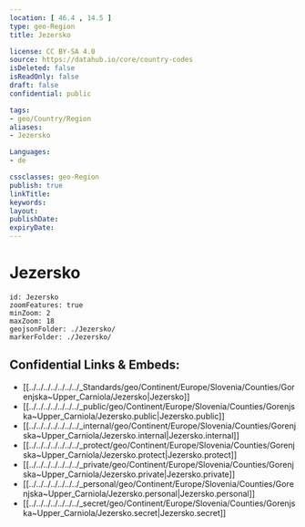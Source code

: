 ```yaml
---
location: [ 46.4 , 14.5 ] 
type: geo-Region
title: Jezersko

license: CC BY-SA 4.0
source: https://datahub.io/core/country-codes
isDeleted: false
isReadOnly: false
draft: false
confidential: public

tags:
- geo/Country/Region
aliases:
- Jezersko

Languages:
- de

cssclasses: geo-Region
publish: true
linkTitle: 
keywords: 
layout: 
publishDate: 
expiryDate: 
---
```


# Jezersko

```leaflet
id: Jezersko
zoomFeatures: true 
minZoom: 2 
maxZoom: 18
geojsonFolder: ./Jezersko/
markerFolder: ./Jezersko/
```


## Confidential Links & Embeds: 
- [[../../../../../../../_Standards/geo/Continent/Europe/Slovenia/Counties/Gorenjska~Upper_Carniola/Jezersko|Jezersko]] 
- [[../../../../../../../_public/geo/Continent/Europe/Slovenia/Counties/Gorenjska~Upper_Carniola/Jezersko.public|Jezersko.public]] 
- [[../../../../../../../_internal/geo/Continent/Europe/Slovenia/Counties/Gorenjska~Upper_Carniola/Jezersko.internal|Jezersko.internal]] 
- [[../../../../../../../_protect/geo/Continent/Europe/Slovenia/Counties/Gorenjska~Upper_Carniola/Jezersko.protect|Jezersko.protect]] 
- [[../../../../../../../_private/geo/Continent/Europe/Slovenia/Counties/Gorenjska~Upper_Carniola/Jezersko.private|Jezersko.private]] 
- [[../../../../../../../_personal/geo/Continent/Europe/Slovenia/Counties/Gorenjska~Upper_Carniola/Jezersko.personal|Jezersko.personal]] 
- [[../../../../../../../_secret/geo/Continent/Europe/Slovenia/Counties/Gorenjska~Upper_Carniola/Jezersko.secret|Jezersko.secret]] 

